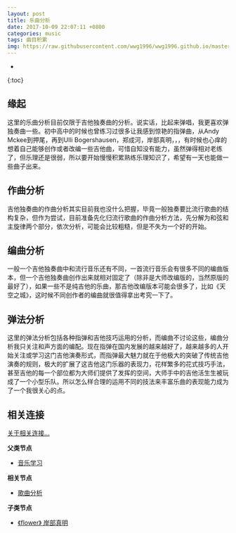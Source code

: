 ```yaml
---
layout: post
title: 乐曲分析
date: 2017-10-09 22:07:11 +0800
categories: music
tags: 曲目积累
img: https://raw.githubusercontent.com/wwg1996/wwg1996.github.io/master/images/music.jpg
---
```

* 
{:toc}
## 缘起

这里的乐曲分析目前仅限于吉他独奏曲的分析。说实话，比起来弹唱，我更喜欢弹独奏曲一些。初中高中的时候也曾练习过很多让我感到惊艳的指弹曲，从Andy Mckee到押尾，再到Ulli Bogershausen，郑成河，岸部真明，，，有时候也心痒的想着自己能够创作或者改编一些吉他曲，可惜自知没有能力，虽然弹得相对老练了，但乐理还是很弱，所以要开始慢慢积累熟练乐理知识了，希望有一天也能做一些曲子出来。

## 作曲分析

吉他独奏曲的作曲分析其实目前我也没什么把握，毕竟一般独奏要比流行歌曲的结构复杂，但作为尝试，目前准备先化归流行歌曲的作曲分析方法，先分解为和弦和主旋律两个部分，依次分析，可能会比较粗糙，但是不失为一个好的开始。

## 编曲分析

一般一个吉他独奏曲中和流行音乐还有不同，一首流行音乐会有很多不同的编曲版本，但一个吉他独奏曲创作出来就相对固定了（除非是大师改编版的，当然原版的最好了），如果一些不是纯吉他的乐曲，那吉他改编版本可能会很多了，比如《天空之城》，这时候不同创作者的编曲就很值得拿出考究一下了。

## 弹法分析

这里的弹法分析包括各种指弹和吉他技巧运用的分析，而编曲不讨论这些，编曲分析我只关注和声方面的编配。现在指弹在国内发展的越来越好了，越来越多的人开始关注或学习这门吉他演奏形式，而指弹最大魅力就在于他极大的突破了传统吉他演奏的规则，极大的扩展了这吉他这门乐器的表现力，花样繁多的花式技巧手法，甚至吉他的每一个部位都为大师们提供了发挥的空间，大师手中的吉他活生生被玩成了一个小型乐队。所以怎么样合理的运用不同的技法来丰富乐曲的表现能力成为了一个我很关心的点。

## 相关连接

[关于相关连接...](https://wwg1996.github.io/pkm/2017/10/09/wzdjg.html)

 **父类节点**

*   [音乐学习](https://wwg1996.github.io/category/music.html)

**相关节点** 

* [歌曲分析](https://wwg1996.github.io/music/2017/10/09/gqfx.html)

**子类节点**

*   [《flower》 岸部真明](https://wwg1996.github.io/music/2017/10/09/flower.html)